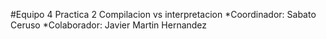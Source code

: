 #Equipo 4
Practica 2 Compilacion vs interpretacion
*Coordinador: Sabato Ceruso
*Colaborador: Javier Martin Hernandez
